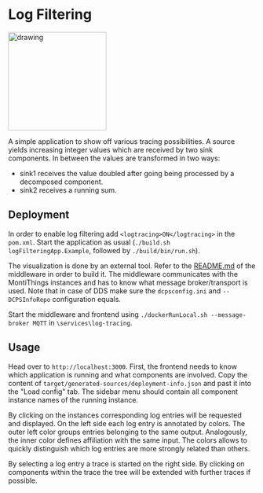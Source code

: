 # Log Filtering

<img src="docs/LogFilteringExample.png" alt="drawing" height="200px"/>

A simple application to show off various tracing possibilities.
A source yields increasing integer values which are received by two sink components.
In between the values are transformed in two ways:
 
- sink1 receives the value doubled after going being processed by a decomposed component.
- sink2 receives a running sum.

## Deployment

In order to enable log filtering add `<logtracing>ON</logtracing>` in the `pom.xml`.
Start the application as usual (`./build.sh logFilteringApp.Example`, followed by `./build/bin/run.sh`).

The visualization is done by an external tool.
Refer to the [README.md](/services/log-tracing/README.md) of the middleware in order to build it.
The middleware communicates with the MontiThings instances and has to know what message broker/transport is used.
Note that in case of DDS make sure the `dcpsconfig.ini` and `--DCPSInfoRepo` configuration equals.

Start the middleware and frontend using `./dockerRunLocal.sh --message-broker MQTT` in `\services\log-tracing`.


## Usage

Head over to `http://localhost:3000`.
First, the frontend needs to know which application is running and what components are involved. 
Copy the content of `target/generated-sources/deployment-info.json` and past it into the "Load config" tab.
The sidebar menu should contain all component instance names of the running instance.

By clicking on the instances corresponding log entries will be requested and displayed.
On the left side each log entry is annotated by colors.
The outer left color groups entries belonging to the same output. 
Analogously, the inner color defines affiliation with the same input.
The colors allows to quickly distinguish which log entries are more strongly related than others.

By selecting a log entry a trace is started on the right side.
By clicking on components within the trace the tree will be extended with further traces if possible.


